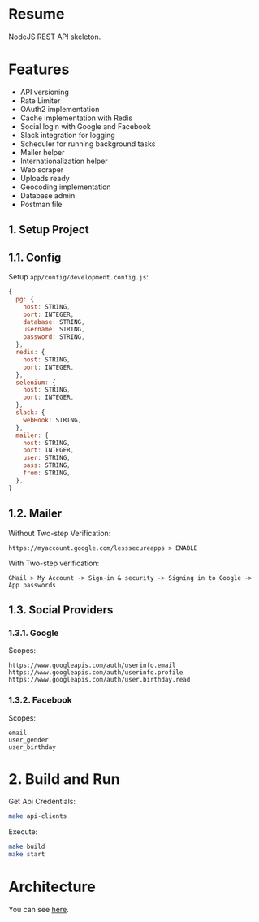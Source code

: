 # Resume

NodeJS REST API skeleton.

# Features

- API versioning
- Rate Limiter
- OAuth2 implementation
- Cache implementation with Redis
- Social login with Google and Facebook
- Slack integration for logging
- Scheduler for running background tasks
- Mailer helper
- Internationalization helper
- Web scraper
- Uploads ready
- Geocoding implementation
- Database admin
- Postman file

## 1. Setup Project

## 1.1. Config

Setup `app/config/development.config.js`:

```js
{
  pg: {
    host: STRING,
    port: INTEGER,
    database: STRING,
    username: STRING,
    password: STRING,
  },
  redis: {
    host: STRING,
    port: INTEGER,
  },
  selenium: {
    host: STRING,
    port: INTEGER,
  },
  slack: {
    webHook: STRING,
  },
  mailer: {
    host: STRING,
    port: INTEGER,
    user: STRING,
    pass: STRING,
    from: STRING,
  },
}
```

## 1.2. Mailer

Without Two-step Verification:

`https://myaccount.google.com/lesssecureapps > ENABLE`

With Two-step verification:

`GMail > My Account -> Sign-in & security -> Signing in to Google -> App passwords`

## 1.3. Social Providers

### 1.3.1. Google

Scopes:

```
https://www.googleapis.com/auth/userinfo.email
https://www.googleapis.com/auth/userinfo.profile
https://www.googleapis.com/auth/user.birthday.read
```

### 1.3.2. Facebook

Scopes:

```
email
user_gender
user_birthday
```

# 2. Build and Run

Get Api Credentials:

```bash
make api-clients
```

Execute:

```bash
make build
make start
```

# Architecture

You can see [here](https://github.com/junioregis/skeleton-nodejs/wiki/1-Architecture).
